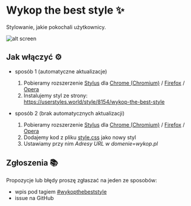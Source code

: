 # Wykop the best style ✨
Stylowanie, jakie pokochali użytkownicy.

![alt screen](https://i.imgur.com/zIeocHR.png)

## Jak włączyć ⚙️
- sposób 1 (automatyczne aktualizacje)
  1. Pobieramy rozszerzenie [Stylus](https://github.com/openstyles/stylus/) dla [Chrome (Chromium)](https://chrome.google.com/webstore/detail/stylus/clngdbkpkpeebahjckkjfobafhncgmne) / [Firefox](https://addons.mozilla.org/firefox/addon/styl-us/) / [Opera](https://addons.opera.com/extensions/details/stylus/)
  2. Instalujemy styl ze strony: https://userstyles.world/style/8154/wykop-the-best-style

- sposób 2 (brak automatycznych aktualizacji)
  1. Pobieramy rozszerzenie [Stylus](https://github.com/openstyles/stylus/) dla [Chrome (Chromium)](https://chrome.google.com/webstore/detail/stylus/clngdbkpkpeebahjckkjfobafhncgmne) / [Firefox](https://addons.mozilla.org/firefox/addon/styl-us/) / [Opera](https://addons.opera.com/extensions/details/stylus/)
  2. Dodajemy kod z pliku [style.css](style.css) jako nowy styl
  3. Ustawiamy przy nim _Adresy URL w domenie_=_wykop.pl_
  
## Zgłoszenia 📚
Propozycje lub błędy proszę zgłaszać na jeden ze sposobów:
- wpis pod tagiem [#wykopthebeststyle](https://wykop.pl/tag/wykopthebeststyle)
- issue na GitHub

